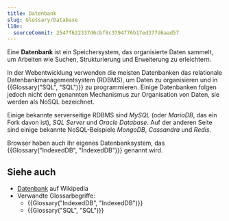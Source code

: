```yaml
---
title: Datenbank
slug: Glossary/Database
l10n:
  sourceCommit: 2547f622337d6cbf8c3794776b17ed377d6aad57
---
```


Eine **Datenbank** ist ein Speichersystem, das organisierte Daten sammelt, um Arbeiten wie Suchen, Strukturierung und Erweiterung zu erleichtern.

In der Webentwicklung verwenden die meisten Datenbanken das relationale Datenbankmanagementsystem (RDBMS), um Daten zu organisieren und in {{Glossary("SQL", "SQL")}} zu programmieren. Einige Datenbanken folgen jedoch nicht dem genannten Mechanismus zur Organisation von Daten, sie werden als NoSQL bezeichnet.

Einige bekannte serverseitige RDBMS sind _MySQL_ (oder _MariaDB_, das ein Fork davon ist), _SQL Server_ und _Oracle Database_. Auf der anderen Seite sind einige bekannte NoSQL-Beispiele _MongoDB_, _Cassandra_ und _Redis_.

Browser haben auch ihr eigenes Datenbanksystem, das {{Glossary("IndexedDB", "IndexedDB")}} genannt wird.

## Siehe auch

- [Datenbank](https://en.wikipedia.org/wiki/Database) auf Wikipedia
- Verwandte Glossarbegriffe:
  - {{Glossary("IndexedDB", "IndexedDB")}}
  - {{Glossary("SQL", "SQL")}}
